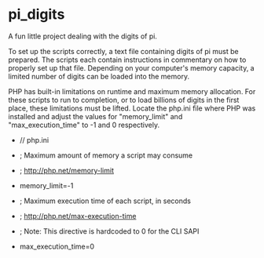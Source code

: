 # pi_digits
A fun little project dealing with the digits of pi.

To set up the scripts correctly, a text file containing digits of pi must be prepared.
The scripts each contain instructions in commentary on how to properly set up that file.
Depending on your computer's memory capacity, a limited number of digits can be loaded into the memory.

PHP has built-in limitations on runtime and maximum memory allocation.
For these scripts to run to completion, or to load billions of digits in the first place,
these limitations must be lifted. Locate the php.ini file where PHP was installed and adjust the values for
"memory_limit" and "max_execution_time" to -1 and 0 respectively.


* // php.ini
* ; Maximum amount of memory a script may consume
* ; http://php.net/memory-limit
* memory_limit=-1


* ; Maximum execution time of each script, in seconds
* ; http://php.net/max-execution-time
* ; Note: This directive is hardcoded to 0 for the CLI SAPI
* max_execution_time=0
